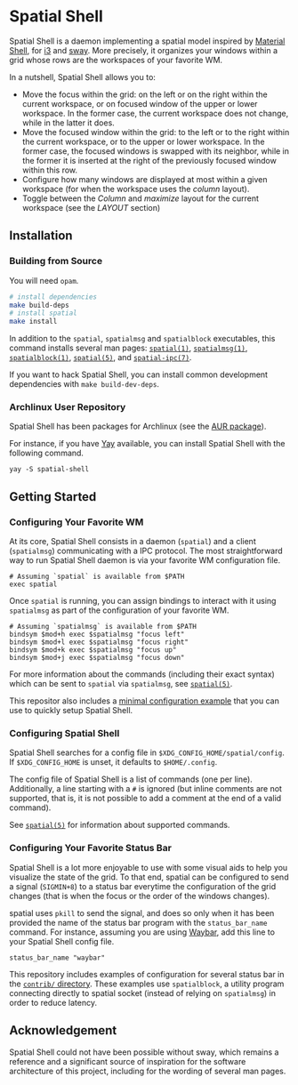 # Spatial Shell

Spatial Shell is a daemon implementing a spatial model inspired by [Material
Shell][material-shell], for [i3][i3] and [sway][sway]. More precisely, it
organizes your windows within a grid whose rows are the workspaces of your
favorite WM.

In a nutshell, Spatial Shell allows you to:

- Move the focus within the grid: on the left or on the right within the current
  workspace, or on focused window of the upper or lower workspace. In the
  former case, the current workspace does not change, while in the latter it
  does.
- Move the focused window within the grid: to the left or to the right within
  the current workspace, or to the upper or lower workspace. In the former case,
  the focused windows is swapped with its neighbor, while in the former it is
  inserted at the right of the previously focused window within this row.
- Configure how many windows are displayed at most within a given workspace
  (for when the workspace uses the _column_ layout).
- Toggle between the *Column* and _maximize_ layout for the current workspace
  (see the *LAYOUT* section)

## Installation

### Building from Source

You will need `opam`.

```bash
# install dependencies
make build-deps
# install spatial
make install
```

In addition to the `spatial`, `spatialmsg` and `spatialblock` executables, this
command installs several man pages: [`spatial(1)`][spatial.1],
[`spatialmsg(1)`][spatialmsg.1], [`spatialblock(1)`][spatialblock.1],
[`spatial(5)`][spatial.5], and [`spatial-ipc(7)`][spatial-ipc.7].

If you want to hack Spatial Shell, you can install common development
dependencies with `make build-dev-deps`.

### Archlinux User Repository

Spatial Shell has been packages for Archlinux (see the [AUR
package][aur]).

For instance, if you have [Yay][yay] available, you can install Spatial Shell
with the following command.

```
yay -S spatial-shell
```

## Getting Started

### Configuring Your Favorite WM

At its core, Spatial Shell consists in a daemon (`spatial`) and a client
(`spatialmsg`) communicating with a IPC protocol. The most straightforward way
to run Spatial Shell daemon is via your favorite WM configuration file.

```
# Assuming `spatial` is available from $PATH
exec spatial
```

Once `spatial` is running, you can assign bindings to interact with it using
`spatialmsg` as part of the configuration of your favorite WM.

```
# Assuming `spatialmsg` is available from $PATH
bindsym $mod+h exec $spatialmsg "focus left"
bindsym $mod+l exec $spatialmsg "focus right"
bindsym $mod+k exec $spatialmsg "focus up"
bindsym $mod+j exec $spatialmsg "focus down"
```

For more information about the commands (including their exact syntax) which
can be sent to `spatial` via `spatialmsg`, see [`spatial(5)`][spatial.5]. 

This repositor also includes a [minimal configuration example][min-config] that
you can use to quickly setup Spatial Shell.

### Configuring Spatial Shell

Spatial Shell searches for a config file in `$XDG_CONFIG_HOME/spatial/config`.
If `$XDG_CONFIG_HOME` is unset, it defaults to `$HOME/.config`.

The config file of Spatial Shell is a list of commands (one per line).
Additionally, a line starting with a `#` is ignored (but inline comments are
not supported, that is, it is not possible to add a comment at the end of a
valid command).

See [`spatial(5)`][spatial.5] for information about supported commands.

### Configuring Your Favorite Status Bar

Spatial Shell is a lot more enjoyable to use with some visual aids to help you
visualize the state of the grid. To that end, spatial can be configured to send
a signal (`SIGMIN+8`) to a status bar everytime the configuration of the grid
changes (that is when the focus or the order of the windows changes).

spatial uses `pkill` to send the signal, and does so only when it has been
provided the name of the status bar program with the `status_bar_name` command.
For instance, assuming you are using [Waybar][waybar], add this line to your
Spatial Shell config file.

```
status_bar_name "waybar"
```

This repository includes examples of configuration for several status bar in
the [`contrib/` directory][contrib-dir]. These examples use `spatialblock`, a utility program
connecting directly to spatial socket (instead of relying on `spatialmsg`) in
order to reduce latency.

## Acknowledgement

Spatial Shell could not have been possible without sway, which remains a
reference and a significant source of inspiration for the software architecture
of this project, including for the wording of several man pages.

[material-shell]: https://material-shell.com/
[i3]: https://i3wm.org/
[sway]: https://swaywm.org/
[spatial.1]: https://lthms.github.io/spatial-shell/spatial.1.html
[spatialmsg.1]: https://lthms.github.io/spatial-shell/spatialmsg.1.html
[spatialblock.1]: https://lthms.github.io/spatial-shell/spatialblock.1.html
[spatial.5]: https://lthms.github.io/spatial-shell/spatial.5.html
[spatial-ipc.7]: https://lthms.github.io/spatial-shell/spatial-ipc.7.html
[aur]: https://aur.archlinux.org/packages/spatial-shell
[yay]: https://github.com/Jguer/yay
[min-config]: ./contrib/sway/spatial.conf
[waybar]: https://github.com/Alexays/Waybar
[contrib-dir]: ./contrib/
